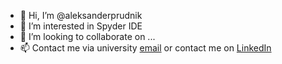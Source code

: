 - 👋 Hi, I’m @aleksanderprudnik
- 👀 I’m interested in Spyder IDE
- 💞️ I’m looking to collaborate on ...
- 📫 Contact me via university <a href="mailto:aleksander.prudnik@bsuir.by">email</a> or contact me on <a href="https://www.linkedin.com/in/aleksanderprudnik">LinkedIn</a>

<!---
aleksanderprudnik/aleksanderprudnik is a ✨ special ✨ repository because its `README.md` (this file) appears on your GitHub profile.
You can click the Preview link to take a look at your changes.
--->
